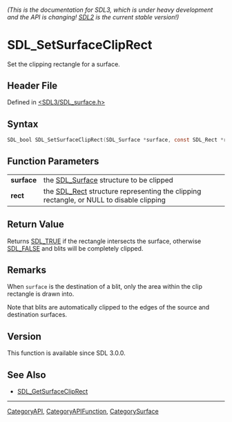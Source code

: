 ###### (This is the documentation for SDL3, which is under heavy development and the API is changing! [SDL2](https://wiki.libsdl.org/SDL2/) is the current stable version!)
# SDL_SetSurfaceClipRect

Set the clipping rectangle for a surface.

## Header File

Defined in [<SDL3/SDL_surface.h>](https://github.com/libsdl-org/SDL/blob/main/include/SDL3/SDL_surface.h)

## Syntax

```c
SDL_bool SDL_SetSurfaceClipRect(SDL_Surface *surface, const SDL_Rect *rect);
```

## Function Parameters

|                 |                                                                                                     |
| --------------- | --------------------------------------------------------------------------------------------------- |
| **surface**     | the [SDL_Surface](SDL_Surface) structure to be clipped                                              |
| **rect**        | the [SDL_Rect](SDL_Rect) structure representing the clipping rectangle, or NULL to disable clipping |

## Return Value

Returns [SDL_TRUE](SDL_TRUE) if the rectangle intersects the surface,
otherwise [SDL_FALSE](SDL_FALSE) and blits will be completely clipped.

## Remarks

When `surface` is the destination of a blit, only the area within the clip
rectangle is drawn into.

Note that blits are automatically clipped to the edges of the source and
destination surfaces.

## Version

This function is available since SDL 3.0.0.

## See Also

- [SDL_GetSurfaceClipRect](SDL_GetSurfaceClipRect)

----
[CategoryAPI](CategoryAPI), [CategoryAPIFunction](CategoryAPIFunction), [CategorySurface](CategorySurface)

